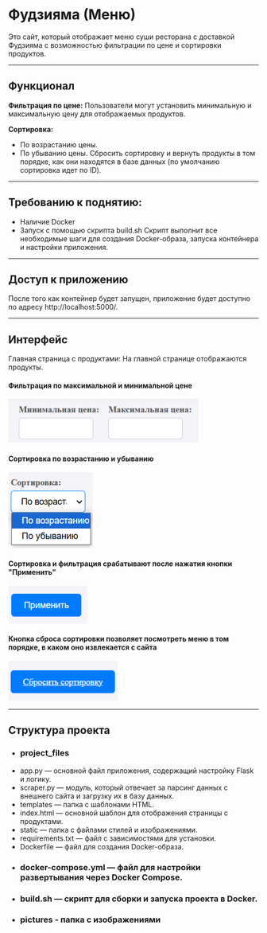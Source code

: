 # Фудзияма (Меню)
Это сайт, который отображает меню суши ресторана с доставкой Фудзияма с возможностью фильтрации по цене и сортировки продуктов.

---
## Функционал
**Фильтрация по цене:** Пользователи могут установить минимальную и максимальную цену для отображаемых продуктов.

**Сортировка:**
- По возрастанию цены.
- По убыванию цены.
Сбросить сортировку и вернуть продукты в том порядке, как они находятся в базе данных (по умолчанию сортировка идет по ID).

 ---
## Требованию к поднятию:
- Наличие Docker
- Запуск с помощью скрипта build.sh
Скрипт выполнит все необходимые шаги для создания Docker-образа, запуска контейнера и настройки приложения.

---
## Доступ к приложению
После того как контейнер будет запущен, приложение будет доступно по адресу http://localhost:5000/.

---
## Интерфейс
Главная страница с продуктами: На главной странице отображаются продукты.
#### Фильтрация по максимальной и минимальной цене
![img.png](pictures/img.png)

#### Сортировка по возрастанию и убыванию
![img_1.png](pictures/img_1.png)

#### Сортировка и фильтрация срабатывают после нажатия кнопки "Применить"
![img_2.png](pictures/img_2.png)

#### Кнопка сброса сортировки позволяет посмотреть меню в том порядке, в каком оно извлекается с сайта
![img_3.png](pictures/img_3.png)

---
## Структура проекта
- ### project_files
- app.py — основной файл приложения, содержащий настройку Flask и логику.
- scraper.py — модуль, который отвечает за парсинг данных с внешнего сайта и загрузку их в базу данных.
- templates — папка с шаблонами HTML.
- index.html — основной шаблон для отображения страницы с продуктами.
- static — папка с файлами стилей и изображениями.
- requirements.txt — файл с зависимостями для установки.
- Dockerfile — файл для создания Docker-образа.
- ### docker-compose.yml — файл для настройки развертывания через Docker Compose.
- ### build.sh — скрипт для сборки и запуска проекта в Docker.
- ### pictures - папка с изображениями 
